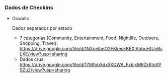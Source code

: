 ### Dados de Checkins

- Gowalla 
    
    Dados separados por estado 
    
    - 7 categorias (Community, Entertainment, Food, Nightlife, Outdoors, Shopping, Travel): https://drive.google.com/file/d/1NXneIbeO2EKkesEKEXlAhboHfUyBsLXE/view?usp=sharing
    - Dados crus: https://drive.google.com/file/d/17MfobXdx5XQWA_FxbjxM8ZkRIpXPSZu2/view?usp=sharing